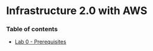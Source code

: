 # **Infrastructure 2.0 with AWS** #

### Table of contents ###

* [Lab 0 - Prerequisites](Lab%200%20-%20Prerequisites/README.md)